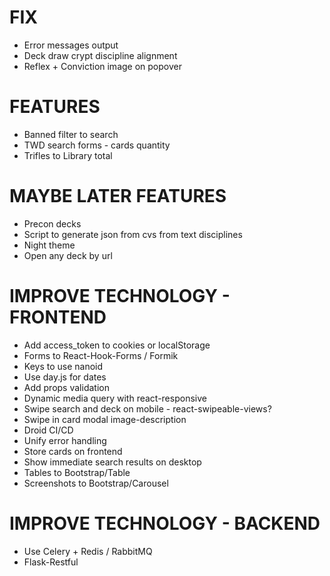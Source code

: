 # FIX
* Error messages output
* Deck draw crypt discipline alignment
* Reflex + Conviction image on popover

# FEATURES
* Banned filter to search
* TWD search forms - cards quantity
* Trifles to Library total

# MAYBE LATER FEATURES
* Precon decks
* Script to generate json from cvs from text disciplines
* Night theme
* Open any deck by url

# IMPROVE TECHNOLOGY - FRONTEND
* Add access_token to cookies or localStorage
* Forms to React-Hook-Forms / Formik
* Keys to use nanoid
* Use day.js for dates
* Add props validation
* Dynamic media query with react-responsive
* Swipe search and deck on mobile - react-swipeable-views?
* Swipe in card modal image-description
* Droid CI/CD
* Unify error handling
* Store cards on frontend
* Show immediate search results on desktop
* Tables to Bootstrap/Table
* Screenshots to Bootstrap/Carousel

# IMPROVE TECHNOLOGY - BACKEND
* Use Celery + Redis / RabbitMQ
* Flask-Restful
